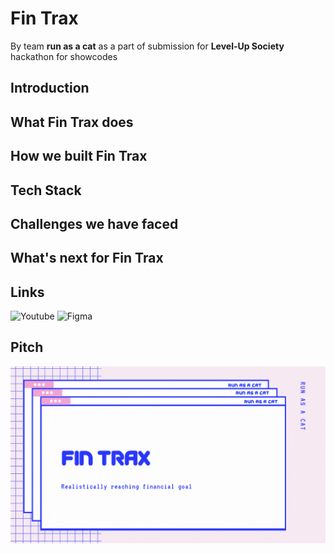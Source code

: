 # Fin Trax
By team **run as a cat** as a part of submission for **Level-Up Society** hackathon for showcodes

## Introduction

## What Fin Trax does

## How we built Fin Trax

## Tech Stack

## Challenges we have faced

## What's next for Fin Trax

## Links
![Youtube]()
![Figma](https://www.figma.com/proto/09rgCeXb035SXcSVtVXrev/FinTrax?node-id=7%3A37&scaling=scale-down&page-id=0%3A1&starting-point-node-id=7%3A37)

## Pitch
![Alt Text](https://github.com/Pravallika-Myneni/runasacat/blob/pitch/SafeMail.gif)
